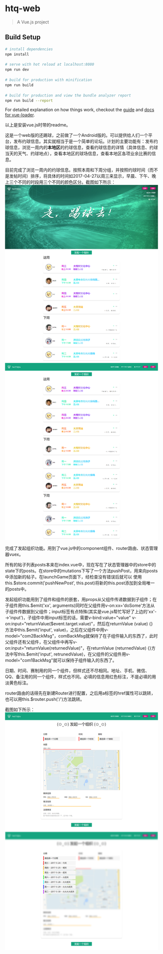 # htq-web

> A Vue.js project

## Build Setup

``` bash
# install dependencies
npm install

# serve with hot reload at localhost:8080
npm run dev

# build for production with minification
npm run build

# build for production and view the bundle analyzer report
npm run build --report
```

For detailed explanation on how things work, checkout the [guide](http://vuejs-templates.github.io/webpack/) and [docs for vue-loader](http://vuejs.github.io/vue-loader).

以上是安装vue.js时带的readme。

这是一个web版的还踢球，之前做了一个Android版的。可以提供给人们一个平台，发布约球信息。其实就相当于是一个简单的论坛。计划的主要功能有：发布约球信息，浏览一周内的**本地区**的约球信息，查看约球信息的详情（具体信息、约球当天的天气、约球地点），查看本地区的球场信息，查看本地区各项业余比赛的信息。

目前完成了浏览一周内的约球信息。按照本周和下周分组，并按照约球时间（而不是发帖时间）排序，将具体的时间如2017-04-27以周三来显示，早晨、下午、晚上三个不同的时段用三个不同的颜色区分。截图如下所示：
![还踢球web版首屏1](https://github.com/htxf/htq-web/blob/master/readme_image/htq-web-index1.png)
![还踢球web版首屏2](https://github.com/htxf/htq-web/blob/master/readme_image/htq-web-index2.png)

完成了发起组织功能。用到了vue.js中的component组件、router路由、状态管理器vuex。

所有的帖子列表posts本来在index.vue中，现在写在了状态管理器中的store中的state下的posts。在store中的mutations下写了一个方法pushPost，用来向posts中添加新的帖子。在launchGame页面下，经检查没有错误后就可以                使用this.$store.commit('pushNewPost', this.post)将新的this.post添加到全局唯一的posts中。

发起组织功能用到了组件和组件的嵌套，用props从父组件传递数据到子组件；在子组件用this.$emit('xx', arguments)同时在父组件用v-on:xx='doSome'方法从子组件传数据到父组件；input标签有点特殊(其实是vue.js帮忙写好了上边的'xx'-->'input')，子组件中用input标签的话，需要v-bind:value="value" v-on:input="returnValue($event.target.value)"，然后在returnValue (value) {} 方法中this.$emit('input', value)，之后在父组件中用v-model="com2BackMsg"，comBackMsg就保持了在子组件输入的东西了，此时父组件还有父组件，在父组件中再写v-on:input="returnValue(returnedValue)"，在returnValue (returnedValue) {}方法中写this.$emit('input', retrunedValue)，在父组件的父组件用v-model="com1BackMsg"就可以保持子组件输入的东西了。

日期、时间、赛制用的同一个组件，但样式还不尽相同。地址、手机、微信、QQ、备注用的同一个组件，样式也不同。必填的信息用红色标注，不是必填的用淡黄色标注。

router路由的话得先在新建Router进行配置，之后用a标签的href属性可以跳转，也可以用this.$router.push('/')方法跳转。

截图如下所示：
![还踢球web版发起组织1](https://github.com/htxf/htq-web/blob/master/readme_image/htq-web-launchGame1.png)
![还踢球web版发起组织2](https://github.com/htxf/htq-web/blob/master/readme_image/htq-web-launchGame2.png)